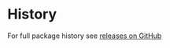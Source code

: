 History
======
For full package history see [releases on GitHub](https://github.com/VeliovGroup/Meteor-Files/releases)